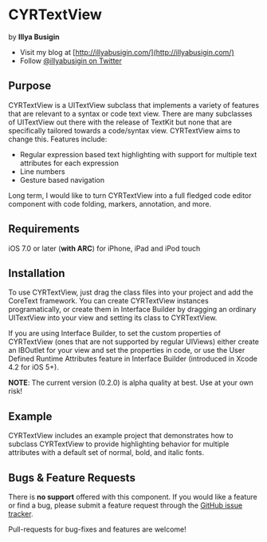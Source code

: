 # CYRTextView

by **Illya Busigin**

- Visit my blog at [http://illyabusigin.com/](http://illyabusigin.com/)
- Follow [@illyabusigin on Twitter](http://twitter.com/illyabusigin)

Purpose
--------------

CYRTextView is a UITextView subclass that implements a variety of features that are relevant to a syntax or code text view. There are many subclasses of UITextView out there with the release of TextKit but none that are specifically tailored towards a code/syntax view. CYRTextView aims to change this. Features include:
- Regular expression based text highlighting with support for multiple text attributes for each expression
- Line numbers
- Gesture based navigation

Long term, I would like to turn CYRTextView into a full fledged code editor component with code folding, markers, annotation, and more.


Requirements
-----------------------------

iOS 7.0 or later (**with ARC**) for iPhone, iPad and iPod touch


Installation
---------------

To use CYRTextView, just drag the class files into your project and add the CoreText framework. You can create CYRTextView instances programatically, or create them in Interface Builder by dragging an ordinary UITextView into your view and setting its class to CYRTextView.

If you are using Interface Builder, to set the custom properties of CYRTextView (ones that are not supported by regular UIViews) either create an IBOutlet for your view and set the properties in code, or use the User Defined Runtime Attributes feature in Interface Builder (introduced in Xcode 4.2 for iOS 5+).

**NOTE**: The current version (0.2.0) is alpha quality at best. Use at your own risk!


Example
---------------

CYRTextView includes an example project that demonstrates how to subclass CYRTextView to provide highlighting behavior for multiple attributes with a default set of normal, bold, and italic fonts.


Bugs & Feature Requests
---------------

There is **no support** offered with this component. If you would like a feature or find a bug, please submit a feature request through the [GitHub issue tracker](http://github.com/illyabusigin/CYRTextView/issues).

Pull-requests for bug-fixes and features are welcome!
